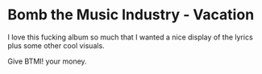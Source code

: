 # Bomb the Music Industry - Vacation

I love this fucking album so much that I wanted a nice display of the
lyrics plus some other cool visuals. 

Give BTMI! your money.